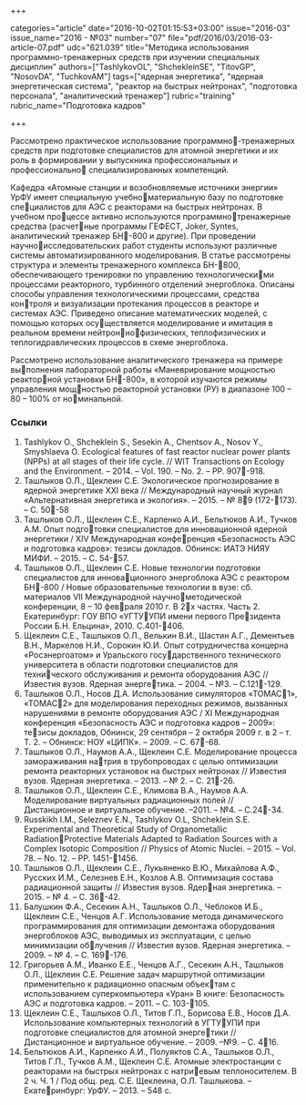 +++

categories="article"
date="2016-10-02T01:15:53+03:00"
issue="2016-03"
issue_name="2016 - №03"
number="07"
file="pdf/2016/03/2016-03-article-07.pdf"
udc="621.039"
title="Методика использования программно-тренажерных средств при изучении специальных дисциплин"
authors=["TashlykovOL", "ShchekleinSE", "TitovGP", "NosovDA", "TuchkovAM"]
tags=["ядерная энергетика", "ядерная энергетическая система", "реактор на быстрых нейтронах", "подготовка персонала", "аналитический тренажер"]
rubric="training"
rubric_name="Подготовка кадров"

+++

Рассмотрено практическое использование программно-тренажерных средств при подготовке специалистов для атомной энергетики и их роль в формировании у выпускника профессиональных и профессионально специализированных компетенций.

Кафедра «Атомные станции и возобновляемые источники энергии» УрФУ имеет специальную учебноматериальную базу по подготовке специалистов для АЭС с реакторами на быстрых нейтронах. 
В учебном процессе активно используются программнотренажерные средства (расчетные программы ГЕФЕСТ, Joker, Syntes, аналитический тренажер БН-800 и другие). 
При проведении научноисследовательских работ студенты используют различные системы автоматизированного моделирования.
В статье рассмотрены структура и элементы тренажерного комплекса БН-800, обеспечивающего тренировки по управлению технологическими процессами реакторного, турбинного отделений энергоблока. 
Описаны способы управления технологическими процессами, средства контроля и визуализации протекания процессов в реакторе и системах АЭС.
Приведено описание математических моделей, с помощью которых осуществляется моделирование и имитация в реальном времени нейтроннофизических, теплофизических и теплогидравлических процессов в схеме энергоблока.

Рассмотрено использование аналитического тренажера на примере выполнения лабораторной работы «Маневрирование мощностью реакторной установки БН-800», в которой изучаются режимы управления мощностью реакторной установки (РУ) в диапазоне 100 – 80 – 100% от номинальной.

### Ссылки

1. Tashlykov O., Shcheklein S., Sesekin A., Chentsov A., Nosov Y., Smyshlaeva O. Ecological features of fast reactor nuclear power plants (NPPs) at all stages of their life cycle. // WIT Transactions on Ecology and the Environment. – 2014. – Vol. 190. – No. 2. – PP. 907-918.
2. Ташлыков О.Л., Щеклеин С.Е. Экологическое прогнозирование в ядерной энергетике XXI века // Международный научный журнал «Альтернативная энергетика и экология». – 2015. – № 89 (172-173). – С. 50-58
3. Ташлыков О.Л., Щеклеин С.Е., Карпенко А.И., Бельтюков А.И., Тучков А.М. Опыт подготовки специалистов для инновационной ядерной энергетики / XIV Международная конференция «Безопасность АЭС и подготовка кадров»: тезисы докладов. Обнинск: ИАТЭ НИЯУ МИФИ. – 2015. – С. 54-57.
4. Ташлыков О.Л., Щеклеин С.Е. Новые технологии подготовки специалистов для инновационного энергоблока АЭС с реактором БН-800 / Новые образовательные технологии в вузе: сб. материалов VII Международной научнометодической конференции, 8 – 10 февраля 2010 г. В 2х частях. Часть 2. Екатеринбург: ГОУ ВПО «УГТУУПИ имени первого Президента России Б.Н. Ельцина», 2010. С.401-406.
5. Щеклеин С.Е., Ташлыков О.Л., Велькин В.И., Шастин А.Г., Дементьев В.Н., Маркелов Н.И., Сорокин Ю.И. Опыт сотрудничества концерна «Росэнергоатом» и Уральского государственного технического университета в области подготовки специалистов для технического обслуживания и ремонта оборудования АЭС // Известия вузов. Ядерная энергетика. – 2004. – №3. – С.121-129.
6. Ташлыков О.Л., Носов Д.А. Использование симуляторов «ТОМАС1», «ТОМАС2» для моделирования переходных режимов, вызванных нарушениями в ремонте оборудования АЭС / XI Международная конференция «Безопасность АЭС и подготовка кадров – 2009»: тезисы докладов, Обнинск, 29 сентября – 2 октября 2009 г. в 2 – т. Т. 2. – Обнинск: НОУ «ЦИПК». – 2009. – С. 67-68.
7. Ташлыков О.Л., Наумов А.А., Щеклеин С.Е. Моделирование процесса замораживания натрия в трубопроводах с целью оптимизации ремонта реакторных установок на быстрых нейтронах // Известия вузов. Ядерная энергетика. – 2013. – № 2. – С. 21-26.
8. Ташлыков О.Л., Щеклеин С.Е., Климова В.А., Наумов А.А. Моделирование виртуальных радиационных полей // Дистанционное и виртуальное обучение. –2011. – №4. – С.24-34.
9. Russkikh I.M., Seleznev E.N., Tashlykov O.L, Shcheklein S.E. Experimental and Theoretical Study of Organometallic RadiationProtective Materials Adapted to Radiation Sources with a Complex Isotopic Composition // Physics of Atomic Nuclei. – 2015. – Vol. 78. – No. 12. – PP. 1451-1456.
10. Ташлыков О.Л., Щеклеин С.Е., Лукьяненко В.Ю., Михайлова А.Ф., Русских И.М., Селезнев Е.Н., Козлов А.В. Оптимизация состава радиационной защиты // Известия вузов. Ядерная энергетика. – 2015. – № 4. – С. 36-42.
11. Балушкин Ф.А., Сесекин А.Н., Ташлыков О.Л., Чеблоков И.Б., Щеклеин С.Е., Ченцов А.Г. Использование метода динамического программирования для оптимизации демонтажа оборудования энергоблоков АЭС, выводимых из эксплуатации, с целью минимизации облучения // Известия вузов. Ядерная энергетика. – 2009. – № 4. – С. 169-176.
12. Григорьев А.М., Иванко Е.Е., Ченцов А.Г., Сесекин А.Н., Ташлыков О.Л., Щеклеин С.Е. Решение задач маршрутной оптимизации применительно к радиационно опасным объектам с использованием суперкомпьютера «Уран» В книге: Безопасность АЭС и подготовка кадров. – 2011. – С. 103-105.
13. Щеклеин С.Е., Ташлыков О.Л., Титов Г.П., Борисова Е.В., Носов Д.А. Использование компьютерных технологий в УГТУУПИ при подготовке специалистов для атомной энергетики // Дистанционное и виртуальное обучение. – 2009. –№9. – С. 416.
14. Бельтюков А.И., Карпенко А.И., Полуяктов С.А., Ташлыков О.Л., Титов Г.П., Тучков А.М., Щеклеин С.Е. Атомные электростанции с реакторами на быстрых нейтронах с натриевым теплоносителем. В 2 ч. Ч. 1 / Под общ. ред. С.Е. Щеклеина, О.Л. Ташлыкова. – Екатеринбург: УрФУ. – 2013. – 548 с.
